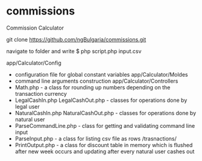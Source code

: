 # commissions
Commission Calculator

git clone https://github.com/ngBulgaria/commissions.git

navigate to folder and write $ php script.php input.csv

app/Calculator/Config
  - configuration file for global constant variables
app/Calculator/Moldes
  - command line arguments construction
app/Calculator/Controllers
  - Math.php - a class for rounding up numbers depending on the transaction currency
  - LegalCashIn.php LegalCashOut.php - classes for operations done by legal user
  - NaturalCashIn.php NaturalCashOut.php - classes for operations done by natural user
  - ParseCommandLine.php - class for getting and validating command line input
  - ParseInput.php - a class for listing csv file as rows /trasnactions/
  - PrintOutput.php - a class for discount table in memory which
  is flushed after new week occurs and updating after every natural user cashes out

